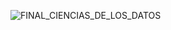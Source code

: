 ![FINAL_CIENCIAS_DE_LOS_DATOS](https://user-images.githubusercontent.com/69412077/142023565-60dcf40c-7b15-473f-8b11-d01d38c2bfa1.png)
